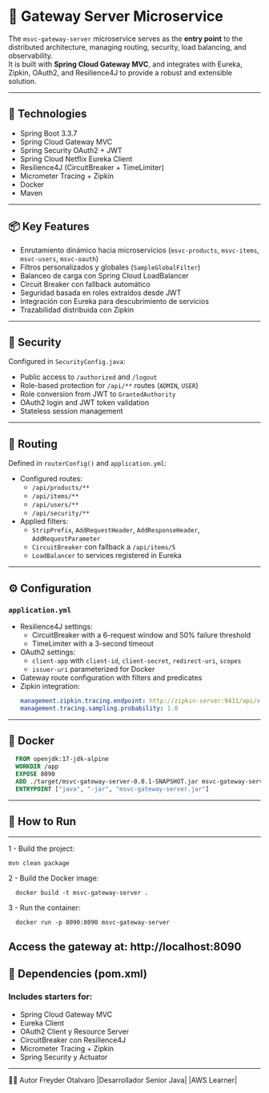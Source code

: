 
# 🚪 Gateway Server Microservice

The `msvc-gateway-server` microservice serves as the **entry point** to the distributed architecture, managing routing, security, load balancing, and observability.  
It is built with **Spring Cloud Gateway MVC**, and integrates with Eureka, Zipkin, OAuth2, and Resilience4J to provide a robust and extensible solution.

---

## 🚀 Technologies

- Spring Boot 3.3.7  
- Spring Cloud Gateway MVC  
- Spring Security OAuth2 + JWT  
- Spring Cloud Netflix Eureka Client  
- Resilience4J (CircuitBreaker + TimeLimiter)  
- Micrometer Tracing + Zipkin  
- Docker  
- Maven

---

## 📦 Key Features

- Enrutamiento dinámico hacia microservicios (`msvc-products`, `msvc-items`, `msvc-users`, `msvc-oauth`)
- Filtros personalizados y globales (`SampleGlobalFilter`)
- Balanceo de carga con Spring Cloud LoadBalancer
- Circuit Breaker con fallback automático
- Seguridad basada en roles extraídos desde JWT
- Integración con Eureka para descubrimiento de servicios
- Trazabilidad distribuida con Zipkin

---

## 🔐 Security

Configured in `SecurityConfig.java`:

- Public access to `/authorized` and `/logout`  
- Role-based protection for `/api/**` routes (`ADMIN`, `USER`)  
- Role conversion from JWT to `GrantedAuthority`  
- OAuth2 login and JWT token validation  
- Stateless session management

---

## 🧭 Routing

Defined in `routerConfig()` and `application.yml`:

- Configured routes:
  - `/api/products/**`
  - `/api/items/**`
  - `/api/users/**`
  - `/api/security/**`
- Applied filters:
  - `StripPrefix`, `AddRequestHeader`, `AddResponseHeader`, `AddRequestParameter`
  - `CircuitBreaker` con fallback a `/api/items/5`
  - `LoadBalancer` to services registered in Eureka

---

## ⚙️ Configuration

### `application.yml`

- Resilience4J settings:
  - CircuitBreaker with a 6-request window and 50% failure threshold  
  - TimeLimiter with a 3-second timeout
- OAuth2 settings:
  - `client-app` with `client-id`, `client-secret`, `redirect-uri`, `scopes`  
  - `issuer-uri` parameterized for Docker
- Gateway route configuration with filters and predicates
- Zipkin integration:
  ```yaml
  management.zipkin.tracing.endpoint: http://zipkin-server:9411/api/v2/spans
  management.tracing.sampling.probability: 1.0
  ```
---

## 🐳 Docker
```Dockerfile
  FROM openjdk:17-jdk-alpine 
  WORKDIR /app
  EXPOSE 8090
  ADD ./target/msvc-gateway-server-0.0.1-SNAPSHOT.jar msvc-gateway-server.jar
  ENTRYPOINT ["java", "-jar", "msvc-gateway-server.jar"]
  ```

---

## 🧪 How to Run
---
1 -  Build the project:
```
mvn clean package
```
2 - Build the Docker image:
```
  docker build -t msvc-gateway-server .
```
3 - Run the container:
```
  docker run -p 8090:8090 msvc-gateway-server
```
Access the gateway at: http://localhost:8090
---

## 📁 Dependencies (pom.xml)
### Includes starters for:
- Spring Cloud Gateway MVC
- Eureka Client
- OAuth2 Client y Resource Server
- CircuitBreaker con Resilience4J
- Micrometer Tracing + Zipkin
- Spring Security y Actuator
  
---

👨‍💻 Autor
Freyder Otalvaro
|Desarrollador Senior Java|
|AWS Learner|




